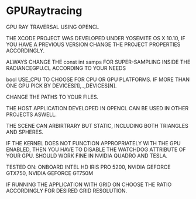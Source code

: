 # GPURaytracing
GPU RAY TRAVERSAL USING OPENCL 

THE XCODE PROJECT WAS DEVELOPED UNDER YOSEMITE OS X 10.10, IF YOU HAVE A PREVIOUS VERSION CHANGE THE PROJECT PROPERTIES ACCORDINGLY.


ALWAYS CHANGE THE const int samps FOR SUPER-SAMPLING INSIDE THE RADIANCEGPU.CL ACCORDING TO YOUR NEEDS

bool USE_CPU TO CHOOSE FOR CPU OR GPU PLATFORMS. IF MORE THAN ONE GPU PICK BY DEVICES[1],..,DEVICES[N].

CHANGE THE PATHS TO YOUR FILES.

THE HOST APPLICATION DEVELOPED IN OPENCL CAN BE USED IN OTHER PROJECTS ASWELL.


THE SCENE CAN ARBIRTRARY BUT STATIC, INCLUDING BOTH TRIANGLES AND SPHERES.


IF THE KERNEL DOES NOT FUNCTION APPROPRIATELY WITH THE GPU ENABLED, THEN YOU HAVE TO DISABLE THE WATCHDOG ATTRIBUTE OF YOUR GPU. SHOULD WORK FINE IN NVIDIA QUADRO AND TESLA.


TESTED ON: ONBOARD INTEL HD IRIS PRO 5200, NVIDIA GEFORCE GTX750, NVIDIA GEFORCE GT750M


IF RUNNING THE APPLICATION WITH GRID ON CHOOSE THE RATIO ACCORDINGLY FOR DESIRED GRID RESOLUTION.

